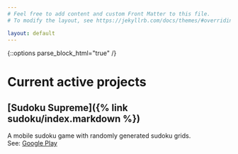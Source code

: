 ```yaml
---
# Feel free to add content and custom Front Matter to this file.
# To modify the layout, see https://jekyllrb.com/docs/themes/#overriding-theme-defaults

layout: default
---
```

{::options parse_block_html="true" /}
# Current active projects

## [Sudoku Supreme]({% link sudoku/index.markdown %})
A mobile sudoku game with randomly generated sudoku grids.<br>
See: [Google Play](https://play.google.com/store/apps/details?id=com.attej.sudoku)
